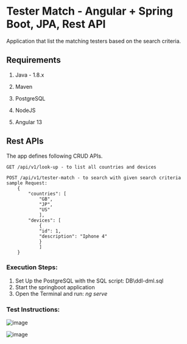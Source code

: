 # Tester Match - Angular + Spring Boot, JPA, Rest API

Application that list the matching testers based on the search criteria.

## Requirements

1. Java - 1.8.x

2. Maven

3. PostgreSQL

4. NodeJS

5. Angular 13
## Rest APIs

The app defines following CRUD APIs.

    GET /api/v1/look-up - to list all countries and devices 
    
    POST /api/v1/tester-match - to search with given search criteria
    sample Request: 
        {
            "countries": [
                "GB",
                "JP",
                "US"
                ],
            "devices": [
                {
                "id": 1,
                "description": "Iphone 4"
                }
                ]
        }
    
### Execution Steps:
1. Set Up the PostgreSQL with the SQL script: DB\ddl-dml.sql 
2. Start the springboot application
3. Open the Terminal and run:  <i> ng serve </i>
    
### Test Instructions:
![image](https://user-images.githubusercontent.com/99636443/153822980-7cbe7b2c-7650-4642-b39b-30ce9360faf0.png)

![image](https://user-images.githubusercontent.com/99636443/153822809-fc08bd2d-6ecd-4037-a0fa-7b9b7973bb90.png)
